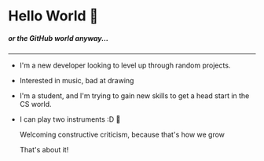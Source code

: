 # Hello World 🤩
##### or the GitHub world anyway...
___
- I'm a new developer looking to level up through random projects.
- Interested in music, bad at drawing
- I'm a student, and I'm trying to gain new skills to get a head start in the CS world.
- I can play two instruments :D 🎷

  Welcoming constructive criticism, because that's how we grow
  
  That's about it!

<!--[![Top Langs](https://github-readme-stats.vercel.app/api/top-langs/?username=javacyde)](https://github.com/anuraghazra/github-readme-stats)--!>

